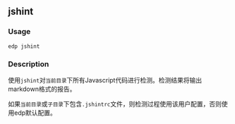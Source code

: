 jshint
---------
### Usage

    edp jshint


### Description

使用`jshint`对`当前目录`下所有Javascript代码进行检测。检测结果将输出markdown格式的报告。

如果`当前目录`或`子目录`下包含`.jshintrc`文件，则检测过程使用该用户配置，否则使用edp默认配置。




